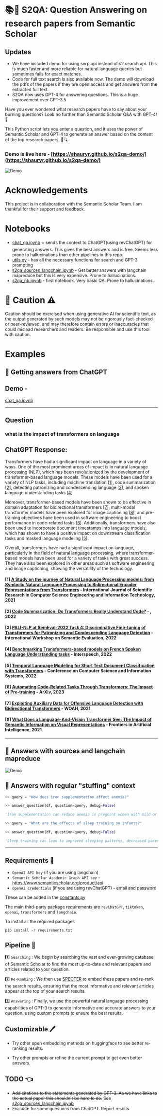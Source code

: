 # 📚🤖 S2QA: Question Answering on research papers from Semantic Scholar

## Updates
- We have included demo for using serp api instead of s2 search api. This is much faster and more reliable for natural language queries but sometimes fails for exact matches.
- Code for full text search is also available now. The demo will download the pdfs of the papers if they are open access and get answers from the extracted full text. 
 - S2QA now uses GPT-4 for answering questions. This is a huge improvement over GPT-3.5

Have you ever wondered what research papers have to say about your burning questions? Look no further than Semantic Scholar Q&A with GPT-4! 🙌

This Python script lets you enter a question, and it uses the power of Semantic Scholar and GPT-4 to generate an answer based on the content of the top research papers. 🤖🔍

### Demo is live here - [https://shauryr.github.io/s2qa-demo/](https://shauryr.github.io/s2qa-demo/)

![Demo](assets/Demo-for-S2QA-Imgur.gif)

# Acknowledgements 
This project is in collaboration with the Semantic Scholar Team. I am thankful for their support and feedback.

# Notebooks 
- [chat_qa.ipynb](notebooks/chat_qa.ipynb) ⭐ sends the context to ChatGPT(using revChatGPT) for generating answers. This gives the best answers and is free. Seems less prone to hallucinations than other pipelines in this repo. 
- [utils.py](notebooks/utils.py) - has all the necessary functions for search and GPT-3  prompting
- [s2qa_sources_langchain.ipynb](notebooks/s2qa_sources_langchain.ipynb) - Get better answers with langchain mapreduce but this is very expensive. Prone to hallucinations.
- [s2qa_nb.ipynb](notebooks/s2qa_nb.ipynb) - first notebook. Very basic QA. Prone to hallucinations.

# 🚨 Caution ⚠️
Caution should be exercised when using generative AI for scientific text, as the output generated by such models may not be rigorously fact-checked or peer-reviewed, and may therefore contain errors or inaccuracies that could mislead researchers and readers. Be responsible and use this tool with caution.



# Examples

## 🤖 Getting answers from ChatGPT 

##  Demo - 
[chat_qa.ipynb](notebooks/chat_qa.ipynb)

----
## Question

### what is the impact of transformers on language

## ChatGPT Response:

Transformers have had a significant impact on language in a variety of ways. One of the most prominent areas of impact is in natural language processing (NLP), which has been revolutionized by the development of transformer-based language models. These models have been used for a variety of NLP tasks, including machine translation [[1](https://www.semanticscholar.org/paper/3d67a1fd78c7e74813e898b67fa5965a7d2ce25e)], code summarization [[2](https://www.semanticscholar.org/paper/761472e1c6012e001438d22ef771a0defbac3695)], detecting patronizing and condescending language [[3](https://www.semanticscholar.org/paper/36f7da6d848070f74b48bdf2accace00a66202a3)], and spoken language understanding tasks [[4](https://www.semanticscholar.org/paper/0de905634bd3d42a612ffab7ddd7a814e7e655bb)].

Moreover, transformer-based models have been shown to be effective in domain adaptation for bidirectional transformers [[7](https://www.semanticscholar.org/paper/314107f8ff8bc134703c49c012ea6f6d9eb17840)], multi-modal transformer models have been explored for image captioning [[8](https://www.semanticscholar.org/paper/bec1f88b86bd06e90e2d735be9c54f890ca5c66e)], and pre-training objectives have been used in software engineering to boost performance in code-related tasks [[6](https://www.semanticscholar.org/paper/2e761fe1771d83962eacb7acc473d132bf92b1d3)]. Additionally, transformers have also been used to incorporate document timestamps into language models, which has shown to have a positive impact on downstream classification tasks and masked language modeling [[5](https://www.semanticscholar.org/paper/a702e0a38086c54c65ef7f2290eea726e13e0ca7)].

Overall, transformers have had a significant impact on language, particularly in the field of natural language processing, where transformer-based models have been used for a variety of tasks with great success. They have also been explored in other areas such as software engineering and image captioning, showing the versatility of the technology.

#### [1]  [A Study on the journey of Natural Language Processing models: from Symbolic Natural Language Processing to Bidirectional Encoder Representations from Transformers](https://www.semanticscholar.org/paper/3d67a1fd78c7e74813e898b67fa5965a7d2ce25e)  - International Journal of Scientific Research in Computer Science Engineering and Information Technology, 2021

#### [2]  [Code Summarization: Do Transformers Really Understand Code?](https://www.semanticscholar.org/paper/761472e1c6012e001438d22ef771a0defbac3695)  - , 2022

#### [3]  [PALI-NLP at SemEval-2022 Task 4: Discriminative Fine-tuning of Transformers for Patronizing and Condescending Language Detection](https://www.semanticscholar.org/paper/36f7da6d848070f74b48bdf2accace00a66202a3)  - International Workshop on Semantic Evaluation, 2022

#### [4]  [Benchmarking Transformers-based models on French Spoken Language Understanding tasks](https://www.semanticscholar.org/paper/0de905634bd3d42a612ffab7ddd7a814e7e655bb)  - Interspeech, 2022

#### [5]  [Temporal Language Modeling for Short Text Document Classification with Transformers](https://www.semanticscholar.org/paper/a702e0a38086c54c65ef7f2290eea726e13e0ca7)  - Conference on Computer Science and Information Systems, 2022

#### [6]  [Automating Code-Related Tasks Through Transformers: The Impact of Pre-training](https://www.semanticscholar.org/paper/2e761fe1771d83962eacb7acc473d132bf92b1d3)  - ArXiv, 2023

#### [7]  [Exploiting Auxiliary Data for Offensive Language Detection with Bidirectional Transformers](https://www.semanticscholar.org/paper/314107f8ff8bc134703c49c012ea6f6d9eb17840)  - WOAH, 2021

#### [8]  [What Does a Language-And-Vision Transformer See: The Impact of Semantic Information on Visual Representations](https://www.semanticscholar.org/paper/bec1f88b86bd06e90e2d735be9c54f890ca5c66e)  - Frontiers in Artificial Intelligence, 2021

---

## 🤖 Answers with sources and langchain mapreduce

<!-- <img src="https://github.com/shauryr/S2QA/blob/master/demo.jpg" alt="s2 with langchain and sources" width="500"> -->

![Demo](assets/demo.jpg)

## 🤖 Answers with regular "stuffing" context

```python
>> query = "How does iron supplementation affect anemia?"

>> answer_question(df, question=query, debug=False)

'Iron supplementation can reduce anemia in pregnant women with mild or no anemia, but it can also increase the risk of neonatal jaundice. Iron supplementation can also improve iron stores and decrease anemia in non-pregnant women, but it can also increase the risk of diarrhea. Good adherence and initiation of supplementation before conception are needed to reduce anemia during early pregnancy.'
```

```python
>> query = "What are the effects of sleep training on infants?"

>> answer_question(df, question=query, debug=False)

'Sleep training can lead to improved sleeping patterns, decreased parental stress, and increased parental competence. It can also lead to improved sleep efficiency, sleep onset latency, and sleep duration.'
```



---

## Requirements 🧰

- `OpenAI API key` (if you are using langchain)
- `Semantic Scholar Academic Graph API key` - https://www.semanticscholar.org/product/api
- `OpenAI credentials` (if you are using revChatGPT) - email and password

These can be added in the [constants.py](notebooks/constants.py)

The main third-party package requirements are `revChatGPT`, `tiktoken`, `openai`, `transformers` and `langchain`.

To install all the required packages
```
pip install -r requirements.txt
```

## Pipeline 🚀

1️⃣ `Searching` : We begin by searching the vast and ever-growing database of Semantic Scholar to find the most up-to-date and relevant papers and articles related to your question.

2️⃣ `Re-Ranking` : We then use [SPECTER](https://github.com/allenai/specter) to embed these papers and re-rank the search results, ensuring that the most informative and relevant articles appear at the top of your search results.

3️⃣ `Answering` : Finally, we use the powerful natural language processing capabilities of GPT-3 to generate informative and accurate answers to your question, using custom prompts to ensure the best results.

## Customizable 🖊️

- Try other open embedding methods on huggingface to see better re-ranking results. 

- Try other prompts or refine the current prompt to get even better answers.

## TODO 👈

- ~~Add citations to the statements generated by GPT-3. As we have links to the actual paper this shouldn't be hard to do.~~ See [s2qa_sources_langchain.ipynb](notebooks/s2qa_sources_langchain.ipynb)
- Evaluate for some questions from ChatGPT. Report results
